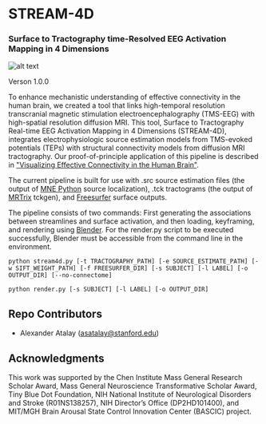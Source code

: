 # STREAM-4D
### Surface to Tractography time-Resolved EEG Activation Mapping in 4 Dimensions 

![alt text](https://github.com/ComaRecoveryLab/STREAM-4D/blob/main/resources/STREAM-4D_premotor.gif "STREAM-4D Left Premotor Stimulation")

Verson 1.0.0

To enhance mechanistic understanding of effective connectivity in the human brain, we created a tool that links high-temporal resolution transcranial magnetic stimulation electroencephalography (TMS-EEG) with high-spatial resolution diffusion MRI. This tool, Surface to Tractography Real-time EEG Activation Mapping in 4 Dimensions (STREAM-4D), integrates electrophysiologic source estimation models from TMS-evoked potentials (TEPs) with structural connectivity models from diffusion MRI tractography. Our proof-of-principle application of this pipeline is described in ["Visualizing Effective Connectivity in the Human Brain"](https://doi.org/10.1101/2025.03.06.641642).

The current pipeline is built for use with .src source estimation files (the output of [MNE Python](https://mne.tools/stable/index.html) source localization), .tck tractograms (the output of [MRTrix](https://www.mrtrix.org) tckgen), and [Freesurfer](https://surfer.nmr.mgh.harvard.edu) surface outputs.

The pipeline consists of two commands: First generating the associations between streamlines and surface activation, and then loading, keyframing, and rendering using [Blender](https://www.blender.org). For the render.py script to be executed successfully, Blender must be accessible from the command line in the environment.

```
python stream4d.py [-t TRACTOGRAPHY_PATH] [-e SOURCE_ESTIMATE_PATH] [-w SIFT_WEIGHT_PATH] [-f FREESURFER_DIR] [-s SUBJECT] [-l LABEL] [-o OUTPUT_DIR] [--no-connectome]

python render.py [-s SUBJECT] [-l LABEL] [-o OUTPUT_DIR]
```

## Repo Contributors

- Alexander Atalay ([asatalay@stanford.edu](mailto:asatalay@mstanford.edu))

## Acknowledgments

This work was supported by the Chen Institute Mass General Research Scholar Award, Mass General Neuroscience Transformative Scholar Award, Tiny Blue Dot Foundation, NIH National Institute of Neurological Disorders and Stroke (R01NS138257), NIH Director’s Office (DP2HD101400), and MIT/MGH Brain Arousal State Control Innovation Center (BASCIC) project.
